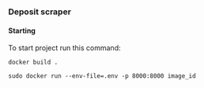 ### Deposit scraper


#### Starting


To start project run this command:


`docker build .`

`sudo docker run --env-file=.env -p 8000:8000 image_id`
